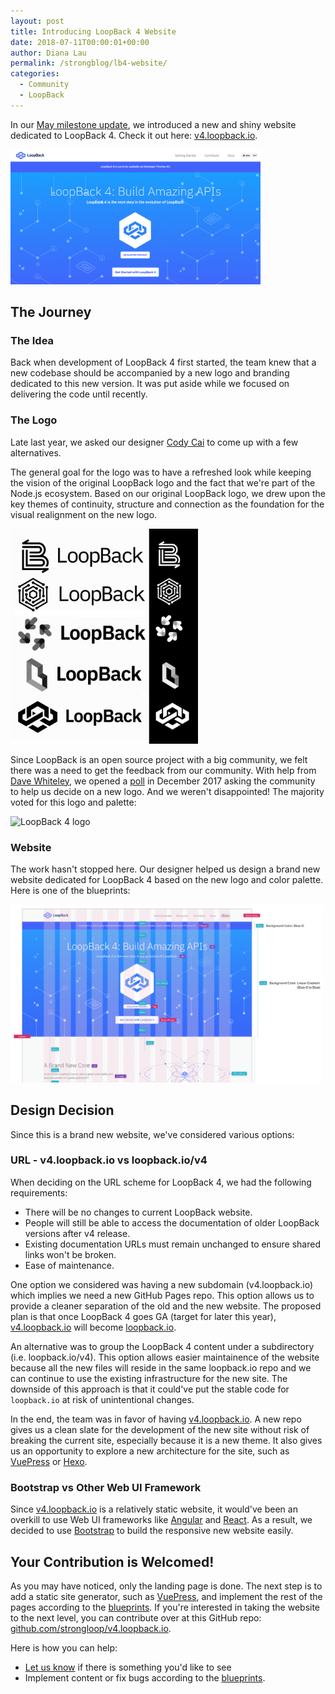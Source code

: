 ```yaml
---
layout: post
title: Introducing LoopBack 4 Website
date: 2018-07-11T00:00:01+00:00
author: Diana Lau
permalink: /strongblog/lb4-website/
categories:
  - Community
  - LoopBack
---
```


In our [May milestone update](https://strongloop.com/strongblog/may-2018-milestone/), we introduced a new and shiny website dedicated to LoopBack 4. Check it out here: [v4.loopback.io](http://v4.loopback.io/).

<img src="../blog-assets/2018/06/screenshot-lb4-website.png" alt="Screen shot of LoopBack 4 website" style="width: 400px; margin:auto;"/>

<!--more-->

## The Journey

### The Idea

Back when development of LoopBack 4 first started, the team knew that a new codebase should be accompanied by a new logo and branding dedicated to this new version. It was put aside while we focused on delivering the code until recently.

### The Logo

Late last year, we asked our designer [Cody Cai](https://strongloop.com/authors/Cody_Cai/) to come up with a few alternatives.

The general goal for the logo was to have a refreshed look while keeping the vision of the original LoopBack logo and the fact that we're part of the Node.js ecosystem. Based on our original LoopBack logo, we drew upon the key themes of continuity, structure and connection as the foundation for the visual realignment on the new logo.

<img src="../blog-assets/2018/06/lb4-logo-alternatives.png" alt="Drafts of LoopBack 4 logos" style="width: 300px; margin:auto;"/>

Since LoopBack is an open source project with a big community, we felt there was a need to get the feedback from our community. With help from [Dave Whiteley](https://strongloop.com/authors/Dave_Whiteley/), we opened a [poll](https://strongloop.com/strongblog/new-loopBack-logo/) in December 2017 asking the community to help us decide on a new logo. And we weren't disappointed! The majority voted for this logo and palette:

<img src="http://loopback.io/images/branding/mark/blue/loopback.jpg" alt="LoopBack 4 logo" style="width: 200px; margin:auto;"/>

### Website

The work hasn't stopped here. Our designer helped us design a brand new website dedicated for LoopBack 4 based on the new logo and color palette. Here is one of the blueprints:

<img src="../blog-assets/2018/06/screenshot-lb4-blueprint.png" alt="Drafts of LoopBack 4 logos" style="width: 500px; margin:auto;"/>

## Design Decision

Since this is a brand new website, we've considered various options:

### URL - v4.loopback.io vs loopback.io/v4

When deciding on the URL scheme for LoopBack 4, we had the following requirements:

- There will be no changes to current LoopBack website.
- People will still be able to access the documentation of older LoopBack versions after v4 release.
- Existing documentation URLs must remain unchanged to ensure shared links won't be broken.
- Ease of maintenance.

One option we considered was having a new subdomain (v4.loopback.io) which implies we need a new GitHub Pages repo. This option allows us to provide a cleaner separation of the old and the new website. The proposed plan is that once LoopBack 4 goes GA (target for later this year), [v4.loopback.io](v4.loopback.io) will become [loopback.io](loopback.io).

An alternative was to group the LoopBack 4 content under a subdirectory (i.e. loopback.io/v4). This option allows easier maintainence of the website because all the new files will reside in the same loopback.io repo and we can continue to use the existing infrastructure for the new site. The downside of this approach is that it could've put the stable code for `loopback.io` at risk of unintentional changes.

In the end, the team was in favor of having [v4.loopback.io](v4.loopback.io). A new repo gives us a clean slate for the development of the new site without risk of breaking the current site, especially because it is a new theme. It also gives us an opportunity to explore a new architecture for the site, such as [VuePress](https://vuepress.vuejs.org/) or [Hexo](https://hexo.io/).

### Bootstrap vs Other Web UI Framework

Since [v4.loopback.io](v4.loopback.io) is a relatively static website, it would've been an overkill to use Web UI frameworks like [Angular](https://angular.io/) and [React](https://reactjs.org/). As a result, we decided to use [Bootstrap](https://getbootstrap.com/) to build the responsive new website easily.

## Your Contribution is Welcomed!

As you may have noticed, only the landing page is done. The next step is to add a static site generator, such as [VuePress](https://vuepress.vuejs.org/), and implement the rest of the pages according to the [blueprints](https://github.com/strongloop/v4.loopback.io/tree/master/blueprint). If you're interested in taking the website to the next level, you can contribute over at this GitHub repo: [github.com/strongloop/v4.loopback.io](github.com/strongloop/v4.loopback.io).

Here is how you can help:

- [Let us know](https://github.com/strongloop/v4.loopback.io/issues) if there is something you'd like to see
- Implement content or fix bugs according to the [blueprints](https://github.com/strongloop/v4.loopback.io/tree/master/blueprint).
